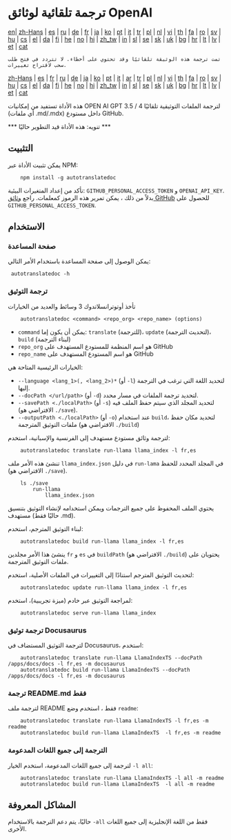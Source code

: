
# ترجمة تلقائية لوثائق OpenAI

[en](../README.md)| [zh-Hans](/i18n/README_zh-Hans.md) | [es](/i18n/README_es.md) | [ru](/i18n/README_ru.md) | [de](/i18n/README_de.md) | [fr](/i18n/README_fr.md) | [ja](/i18n/README_ja.md) | [ko](/i18n/README_ko.md) | [pt](/i18n/README_pt.md) | [it](/i18n/README_it.md) | [tr](/i18n/README_tr.md) | [pl](/i18n/README_pl.md) | [nl](/i18n/README_nl.md) | [vi](/i18n/README_vi.md) | [th](/i18n/README_th.md) | [fa](/i18n/README_fa.md) | [ro](/i18n/README_ro.md) | [sv](/i18n/README_sv.md) | [hu](/i18n/README_hu.md) | [cs](/i18n/README_cs.md) | [el](/i18n/README_el.md) | [da](/i18n/README_da.md) | [fi](/i18n/README_fi.md) | [he](/i18n/README_he.md) | [no](/i18n/README_no.md) | [hi](/i18n/README_hi.md) | [zh_tw](/i18n/README_zh_tw.md) | [in](/i18n/README_in.md) | [sl](/i18n/README_sl.md) | [se](/i18n/README_se.md) | [sk](/i18n/README_sk.md) | [uk](/i18n/README_uk.md) | [bg](/i18n/README_bg.md) | [hr](/i18n/README_hr.md) | [lt](/i18n/README_lt.md) | [lv](/i18n/README_lv.md) | [et](/i18n/README_et.md) | [cat](/i18n/README_cat.md) 

```تمت ترجمة هذه الوثيقة تلقائيًا وقد تحتوي على أخطاء. لا تتردد في فتح طلب سحب لاقتراح تغييرات.```


 [zh-Hans](/i18n/README_zh-Hans.md) | [es](/i18n/README_es.md) |  [fr](/i18n/README_es.md) | [ru](/i18n/README_ru.md) | [de](/i18n/README_de.md) | [ja](/i18n/README_ja.md) | [ko](/i18n/README_ko.md) | [pt](/i18n/README_pt.md) | [it](/i18n/README_it.md) | [ar](/i18n/README_ar.md) | [tr](/i18n/README_tr.md) | [pl](/i18n/README_pl.md) | [nl](/i18n/README_nl.md) | [vi](/i18n/README_vi.md) | [th](/i18n/README_th.md) | [fa](/i18n/README_fa.md) | [ro](/i18n/README_ro.md) | [sv](/i18n/README_sv.md) | [hu](/i18n/README_hu.md) | [cs](/i18n/README_cs.md) | [el](/i18n/README_el.md) | [da](/i18n/README_da.md) | [fi](/i18n/README_fi.md) | [he](/i18n/README_he.md) | [no](/i18n/README_no.md) | [hi](/i18n/README_hi.md) | [zh_tw](/i18n/README_zh_tw.md) | [in](/i18n/README_in.md) | [sl](/i18n/README_sl.md) | [se](/i18n/README_se.md) | [sk](/i18n/README_sk.md) | [uk](/i18n/README_uk.md) | [bg](/i18n/README_bg.md) | [hr](/i18n/README_hr.md) | [lt](/i18n/README_lt.md) | [lv](/i18n/README_lv.md) | [et](/i18n/README_et.md) | [cat](/i18n/README_cat.md) 

هذه الأداة تستفيد من إمكانيات OPEN AI GPT 3.5 / 4 لترجمة الملفات التوثيقية تلقائيًا (أي ملفات .md/.mdx) داخل مستودع GitHub.

*** تنويه: هذه الأداة قيد التطوير حاليًا ***

## التثبيت

يمكن تثبيت الأداة عبر NPM:

```
    npm install -g autotranslatedoc
```

تأكد من إعداد المتغيرات البيئية: `GITHUB_PERSONAL_ACCESS_TOKEN` و `OPENAI_API_KEY`. بدلاً من ذلك ، يمكن تمرير هذه الرموز كمعلمات. راجع [وثائق GitHub](https://docs.github.com/en/github/authenticating-to-github/creating-a-personal-access-token) للحصول على `GITHUB_PERSONAL_ACCESS_TOKEN`.
## الاستخدام


### صفحة المساعدة
يمكن الوصول إلى صفحة المساعدة باستخدام الأمر التالي:
```
 autotranslatedoc -h
```
### ترجمة التوثيق

تأخذ أوتوترانسلاتدوك 3 وسائط والعديد من الخيارات

```
    autotranslatedoc <command> <repo_org> <repo_name> (options)
```

- ```command``` يمكن أن يكون إما: ```translate``` (للترجمة)، ```update``` (لتحديث الترجمة)، ```build``` (لبناء الترجمة)
- ```repo_org``` هو اسم المنظمة للمستودع المستهدف على GitHub
- ```repo_name``` هو اسم المستودع المستهدف على GitHub

الخيارات الرئيسية المتاحة هي:

- ```--language <lang_1>(, <lang_2>)*``` (أو ```-l```) لتحديد اللغة التي ترغب في الترجمة إليها.
- ```--docPath </url/path>``` (أو ```-d```) لتحديد ترجمة الملفات في مسار محدد.
- ```--savePath <./localPath>``` (أو ```-s```) لتحديد المجلد الذي سيتم حفظ الملف فيه (الافتراضي هو ```./save```).
- ```--outputPath <./localPath>``` (أو ```-o```) عند استخدام ```build```، لتحديد مكان حفظ ملفات التوثيق المترجمة (الافتراضي هو ```./build```)



لترجمة وثائق مستودع مستهدف إلى الفرنسية والإسبانية، استخدم:
```
    autotranslatedoc translate run-llama llama_index -l fr,es
```


تنشئ هذه الأمر ملف `llama_index.json` في دليل `run-lama` في المجلد المحدد للحفظ (الافتراضي هو `./save`).
```
    ls ./save
        run-llama
            llama_index.json 
```
يحتوي الملف المحفوظ على جميع الترجمات ويمكن استخدامه لإنشاء التوثيق بتنسيق مستهدف (حاليًا فقط .md).

لبناء التوثيق المترجم، استخدم:

```
    autotranslatedoc build run-llama llama_index -l fr,es
```


ينشئ هذا الأمر مجلدين `fr` و `es` في `buildPath` (الافتراضي هو `./build`) يحتويان على ملفات التوثيق المترجمة.

لتحديث التوثيق المترجم استنادًا إلى التغييرات في الملفات الأصلية، استخدم:

```
    autotranslatedoc update run-llama llama_index -l fr,es
```


لمراجعة التوثيق عبر خادم (ميزة تجريبية)، استخدم:
```
    autotranslatedoc serve run-llama llama_index
```
### ترجمة توثيق Docusaurus

لترجمة التوثيق المستضاف في Docusaurus، استخدم:

```
    autotranslatedoc translate run-llama LlamaIndexTS --docPath /apps/docs/docs -l fr,es -m docusaurus
    autotranslatedoc build run-llama LlamaIndexTS --docPath /apps/docs/docs -l fr,es -m docusaurus
```
### ترجمة README.md فقط

لترجمة ملف README فقط ، استخدم وضع `readme`:

```
    autotranslatedoc translate run-llama LlamaIndexTS -l fr,es -m readme
    autotranslatedoc build run-llama LlamaIndexTS  -l fr,es -m readme
```
### الترجمة إلى جميع اللغات المدعومة

لترجمة إلى جميع اللغات المدعومة، استخدم الخيار `-l all`:

```
    autotranslatedoc translate run-llama LlamaIndexTS -l all -m readme
    autotranslatedoc build run-llama LlamaIndexTS  -l all -m readme
```
## المشاكل المعروفة

حاليًا، يتم دعم الترجمة بالاستخدام `-all` فقط من اللغة الإنجليزية إلى جميع اللغات الأخرى.
